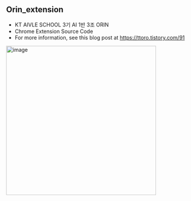 ## Orin_extension

- KT AIVLE SCHOOL 3기 AI 1반 3조 ORIN
- Chrome Extension Source Code <br>
- For more information, see this blog post at https://ttoro.tistory.com/91

<img width="405" alt="image" src="https://github.com/ttoro-lee/Orin_extension/assets/80229922/70a754ba-595b-4fc0-b09f-f006e453354b">
